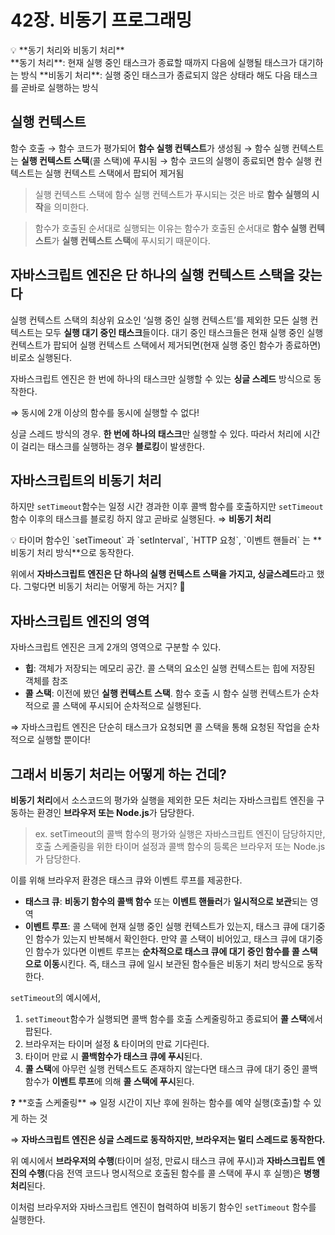 # 42장. 비동기 프로그래밍

<aside>
💡 **동기 처리와 비동기 처리** <br>
**동기 처리**: 현재 실행 중인 태스크가 종료할 때까지 다음에 실행될 태스크가 대기하는 방식
**비동기 처리**: 실행 중인 태스크가 종료되지 않은 상태라 해도 다음 태스크를 곧바로 실행하는 방식

</aside>

## 실행 컨텍스트

함수 호출 → 함수 코드가 평가되어 **함수 실행 컨텍스트**가 생성됨 → 함수 실행 컨텍스트는 **실행 컨텍스트 스택**(콜 스택)에 푸시됨 → 함수 코드의 실행이 종료되면 함수 실행 컨텍스트는 실행 컨텍스트 스택에서 팝되어 제거됨

> 실행 컨텍스트 스택에 함수 실행 컨텍스트가 푸시되는 것은 바로 **함수 실행의 시작**을 의미한다.

> 함수가 호출된 순서대로 실행되는 이유는 함수가 호출된 순서대로 **함수 실행 컨텍스트**가 **실행 컨텍스트 스택**에 푸시되기 때문이다.

## 자바스크립트 엔진은 단 하나의 실행 컨텍스트 스택을 갖는다

실행 컨텍스트 스택의 최상위 요소인 ‘실행 중인 실행 컨텍스트’를 제외한 모든 실행 컨텍스트는 모두 **실행 대기 중인 태스크**들이다. 대기 중인 태스크들은 현재 실행 중인 실행 컨텍스트가 팝되어 실행 컨텍스트 스택에서 제거되면(현재 실행 중인 함수가 종료하면) 비로소 실행된다.

자바스크립트 엔진은 한 번에 하나의 태스크만 실행할 수 있는 **싱글 스레드** 방식으로 동작한다.

⇒ 동시에 2개 이상의 함수를 동시에 실행할 수 없다!

싱글 스레드 방식의 경우. **한 번에 하나의 태스크**만 실행할 수 있다. 따라서 처리에 시간이 걸리는 태스크를 실행하는 경우 **블로킹**이 발생한다.

## 자바스크립트의 비동기 처리

하지만 `setTimeout`함수는 일정 시간 경과한 이후 콜백 함수를 호출하지만 `setTimeout` 함수 이후의 태스크를 블로킹 하지 않고 곧바로 실행된다. ⇒ **비동기 처리**

<aside>
💡 타이머 함수인 `setTimeout` 과 `setInterval`, `HTTP 요청`, `이벤트 핸들러` 는 **비동기 처리 방식**으로 동작한다.

</aside>

위에서 **자바스크립트 엔진은 단 하나의 실행 컨텍스트 스택을 가지고, 싱글스레드**라고 했다. 그렇다면 비동기 처리는 어떻게 하는 거지? 🤔

## 자바스크립트 엔진의 영역

자바스크립트 엔진은 크게 2개의 영역으로 구분할 수 있다.

- **힙**: 객체가 저장되는 메모리 공간. 콜 스택의 요소인 실행 컨텍스트는 힙에 저장된 객체를 참조
- **콜 스택**: 이전에 봤던 **실행 컨텍스트 스택**. 함수 호출 시 함수 실행 컨텍스트가 순차적으로 콜 스택에 푸시되어 순차적으로 실행된다.

⇒ 자바스크립트 엔진은 단순히 태스크가 요청되면 콜 스택을 통해 요청된 작업을 순차적으로 실행할 뿐이다!

## 그래서 비동기 처리는 어떻게 하는 건데?

**비동기 처리**에서 소스코드의 평가와 실행을 제외한 모든 처리는 자바스크립트 엔진을 구동하는 환경인 **브라우저 또는 Node.js**가 담당한다.

> ex. setTimeout의 콜백 함수의 평가와 실행은 자바스크립트 엔진이 담당하지만, 호출 스케줄링을 위한 타이머 설정과 콜백 함수의 등록은 브라우저 또는 Node.js가 담당한다.

이를 위해 브라우저 환경은 태스크 큐와 이벤트 루프를 제공한다.

- **태스크 큐**: **비동기 함수의 콜백 함수** 또는 **이벤트 핸들러**가 **일시적으로 보관**되는 영역
- **이벤트 루프**: 콜 스택에 현재 실행 중인 실행 컨텍스트가 있는지, 태스크 큐에 대기중인 함수가 있는지 반복해서 확인한다. 만약 콜 스택이 비어있고, 태스크 큐에 대기중인 함수가 있다면 이벤트 루프는 **순차적으로 태스크 큐에 대기 중인 함수를 콜 스택으로 이동**시킨다. 즉, 태스크 큐에 일시 보관된 함수들은 비동기 처리 방식으로 동작한다.

`setTimeout`의 예시에서,

1. `setTimeout`함수가 실행되면 콜백 함수를 호출 스케줄링하고 종료되어 **콜 스택**에서 팝된다.
2. 브라우저는 타이머 설정 & 타이머의 만료 기다린다.
3. 타이머 만료 시 **콜백함수가 태스크 큐에 푸시**된다.
4. **콜 스택**에 아무런 실행 컨텍스트도 존재하지 않는다면 태스크 큐에 대기 중인 콜백함수가 **이벤트 루프**에 의해 **콜 스택에 푸시**된다.

<aside>
❓ **호출 스케줄링**
⇒ 일정 시간이 지난 후에 원하는 함수를 예약 실행(호출)할 수 있게 하는 것

</aside>

⇒ **자바스크립트 엔진은 싱글 스레드로 동작하지만, 브라우저는 멀티 스레드로 동작한다.**

위 예시에서 **브라우저의 수행**(타이머 설정, 만료시 태스크 큐에 푸시)과 **자바스크립트 엔진의 수행**(다음 전역 코드나 명시적으로 호출된 함수를 콜 스택에 푸시 후 실행)은 **병행 처리**된다.

이처럼 브라우저와 자바스크립트 엔진이 협력하여 비동기 함수인 `setTimeout` 함수를 실행한다.
